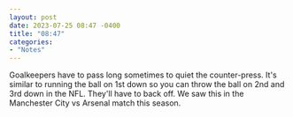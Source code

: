 ```yaml
---
layout: post
date: 2023-07-25 08:47 -0400
title: "08:47"
categories:
- "Notes"
---
```


Goalkeepers have to pass long sometimes to quiet the counter-press. It's similar to running the ball on 1st down so you can throw the ball on 2nd and 3rd down in the NFL. They'll have to back off. We saw this in the Manchester City vs Arsenal match this season.

